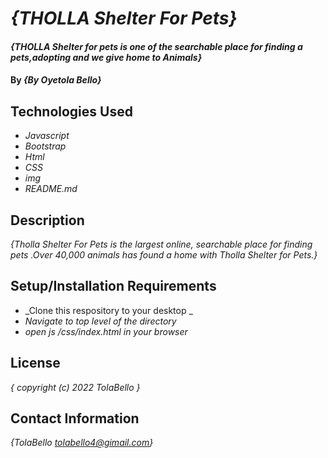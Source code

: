 # _{THOLLA Shelter For Pets}_

#### _{THOLLA Shelter for pets is one of the searchable place for finding a pets,adopting and we give home to Animals}_
#### By _**{By Oyetola Bello}**_

## Technologies Used

* _Javascript_
* _Bootstrap_
* _Html_
* _CSS_
* _img_
* _README.md_

## Description

_{Tholla Shelter For Pets is the largest online, searchable place for finding pets .Over 40,000 animals has found a home with Tholla 
Shelter for Pets.}_

## Setup/Installation Requirements

* _Clone this respository to your desktop _
* _Navigate to top level of the directory_
* _open js /css/index.html in your browser_

## License

_{ copyright (c) 2022 TolaBello }_

## Contact Information

_{TolaBello tolabello4@gimail.com}_
